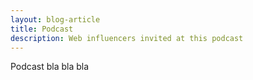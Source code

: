 ```yaml
---
layout: blog-article
title: Podcast
description: Web influencers invited at this podcast
---
```


Podcast bla bla bla